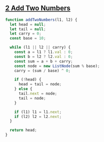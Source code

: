 ## [2 Add Two Numbers](https://leetcode.com/problems/add-two-numbers/description/)

```js
function addTwoNumbers(l1, l2) {
  let head = null;
  let tail = null;
  let carry = 0;
  const base = 10;

  while (l1 || l2 || carry) {
    const a = l1 ? l1.val : 0;
    const b = l2 ? l2.val : 0;
    const sum = a + b + carry;
    const node = new ListNode(sum % base);
    carry = (sum / base) ^ 0;

    if (!head) {
      head = tail = node;
    } else {
      tail.next = node;
      tail = node;
    }

    if (l1) l1 = l1.next;
    if (l2) l2 = l2.next;
  }

  return head;
}
```
